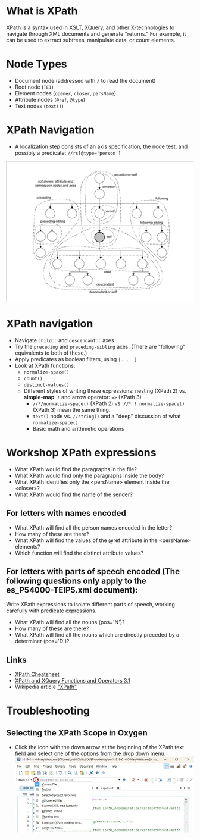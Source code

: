 # What is XPath
XPath is a syntax used in XSLT, XQuery, and other X-technologies to navigate through XML documents and generate "returns." For example, it can be used to extract subtrees, manipulate data, or count elements.

# Node Types
- Document node (addressed with `/` to read the document)
- Root node (`TEI`)
- Element nodes (`opener`, `closer`, `persName`)
- Attribute nodes (`@ref`, `@type`)
- Text nodes (`text()`)

# XPath Navigation
- A localization step consists of an axis specification, the node test, and possibly a predicate: `//rs[@type='person']`

![XPath Axes](xpath-axis.gif)


# XPath navigation
- Navigate `child::` and `descendant::` axes
- Try the `preceding` and `preceding-sibling` axes. (There are "following" equivalents to both of these.) 
- Apply predicates as boolean filters, using `[. . .]`
- Look at XPath functions: 
    - `normalize-space()`
    - `count()`
    - `distinct-values()`
    - Different styles of writing these expressions: nesting (XPath 2) vs. **simple-map**: `!` and arrow operator: `=>` (XPath 3)
        - `//*/normalize-space()` (XPath 2) vs. `//* ! normalize-space()` (XPath 3) mean the same thing.
        - `text()` node vs. `//string()` and a "deep" discussion of what `normalize-space()`
        - Basic math and arithmetic operations


# Workshop XPath expressions 

- What XPath would find the paragraphs in the file?
- What XPath would find only the paragraphs inside the body?
- What XPath identifies only the \<persName\> element inside the \<closer\>?   
- What XPath would find the name of the sender?

## For letters with names encoded
- What XPath will find all the person names encoded in the letter? 
- How many of these are there?
- What XPath will find the values of the @ref attribute in the \<persName> elements?
- Which function will find the distinct attribute values? 

## For letters with parts of speech encoded (The following questions only apply to the **es_P54000-TEIP5.xml** document):
Write XPath expressions to isolate different parts of speech, working carefully with predicate expressions. 
- What XPath will find all the nouns (pos='N')?
- How many of these are there? 
- What XPath will find all the nouns which are directly preceded by a determiner (pos='D')?

## Links

* [XPath Cheatsheet](https://devhints.io/xpath)
* [XPath and XQuery Functions and Operators 3.1](https://www.w3.org/TR/xpath-functions-31/)
* Wikipedia article ["XPath"](https://es.wikipedia.org/wiki/XPath)

# Troubleshooting
## Selecting the  XPath Scope in Oxygen

- Click the icon with the down arrow at the beginning of the XPath text field and select one of the options from the drop down menu. ![XPath scope icon](xpath-scope.gif)
